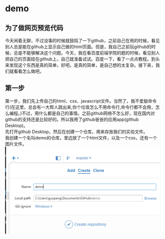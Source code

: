 # demo
## 为了做网页预览代码

今天闲着无聊，不过没事的时候就鼓捣了一下github，之前自己在用的时候，看见别人总是能在github上显示自己做的html页面。但是，我自己之前玩github的时候，总是不能够解决这个问题。今天，我在看百度前端学院的题的时候，看见别人把自己的页面挂在github上，自己就准备试试。百度一下，看了一点点教程。到头来发现这个东西是真的简单，好吧。是真的简单，是自己想的太复杂。接下来，我们就看看怎么做吧。<br/>
## 第一步
第一步，我们先上传自己的html、css、javascript文件。当然了，我不爱敲命令行(在这里，总会有一大帮人跳出来,你个垃圾怎么不用命令行,命令行都不会用，怎么编程。)不过，用什么都是自己的事情。之前github网络不怎么好，现在国内对github的支持还是比较好的。所以我用了github爸爸的应用app(github Desktop)。<br/>
先打开github Desktop，然后在创建一个仓库，用来存放我们的实验文件。<br/>
我创建一个名叫demo的仓库，里边放了一个html文件，以及一个css，还有一个图片文件。
![image](/images/1.png)
